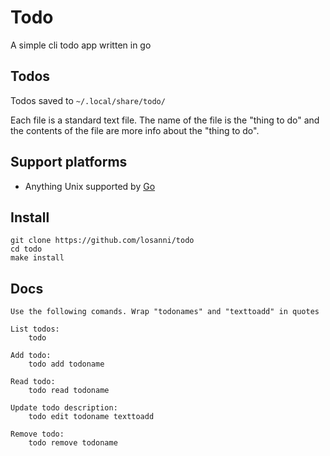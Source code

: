 # Todo

A simple cli todo app written in go

## Todos

Todos saved to ```~/.local/share/todo/```

Each file is a standard text file. The name of the file is the "thing to do" and
the contents of the file are more info about the "thing to do".

## Support platforms

- Anything Unix supported by [Go](https://golang.org)

## Install

```
git clone https://github.com/losanni/todo
cd todo
make install
```

## Docs
```
Use the following comands. Wrap "todonames" and "texttoadd" in quotes

List todos:
	todo

Add todo:
	todo add todoname

Read todo:
	todo read todoname

Update todo description:
	todo edit todoname texttoadd

Remove todo:
	todo remove todoname

```
